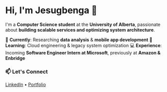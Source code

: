 # Hi, I'm Jesugbenga 👋  

I'm a **Computer Science student** at the **University of Alberta**, passionate about **building scalable services and optimizing system architecture**.

🔬 **Currently**: Researching **data analysis** & **mobile app development**
🌱 **Learning**: Cloud engineering & legacy system optimization
💻 **Experience**: Incoming **Software Engineer Intern at Microsoft**, previously at **Amazon & Enbridge**

### 📫 Let's Connect  
[LinkedIn](https://www.linkedin.com/in/jesugbenga-omoniwa) • [Portfolio](https://jesugbenga.github.io/)  

